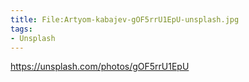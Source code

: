 ```yaml
---
title: File:Artyom-kabajev-gOF5rrU1EpU-unsplash.jpg
tags:
- Unsplash
---
```


https://unsplash.com/photos/gOF5rrU1EpU
